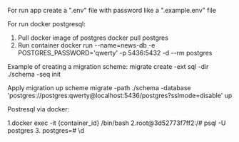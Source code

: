 For run app create a ".env" file with password like a ".example.env" file

For run docker postgresql:
1. Pull docker image of postgres
docker pull postgres
2. Run container
docker run --name=news-db -e POSTGRES_PASSWORD='qwerty' -p 5436:5432 -d --rm postgres

Example of creating a migration scheme:
migrate create -ext sql -dir ./schema -seq init

Apply migration up scheme
migrate -path ./schema -database 'postgres://postgres:qwerty@localhost:5436/postgres?sslmode=disable' up

Postresql via docker:

1.docker exec -it {container_id} /bin/bash
2.root@3d52773f7ff2:/# psql -U postgres
3. postgres=# \d